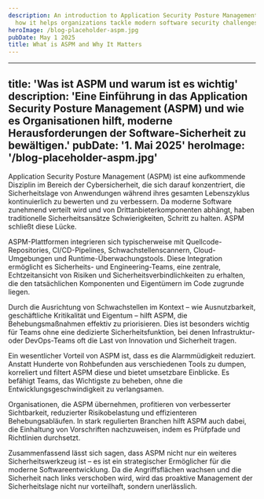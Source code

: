 ```yaml
---
description: An introduction to Application Security Posture Management (ASPM) and
  how it helps organizations tackle modern software security challenges.
heroImage: /blog-placeholder-aspm.jpg
pubDate: May 1 2025
title: What is ASPM and Why It Matters
---
```


---
title: 'Was ist ASPM und warum ist es wichtig'
description: 'Eine Einführung in das Application Security Posture Management (ASPM) und wie es Organisationen hilft, moderne Herausforderungen der Software-Sicherheit zu bewältigen.'
pubDate: '1. Mai 2025'
heroImage: '/blog-placeholder-aspm.jpg'
---

Application Security Posture Management (ASPM) ist eine aufkommende Disziplin im Bereich der Cybersicherheit, die sich darauf konzentriert, die Sicherheitslage von Anwendungen während ihres gesamten Lebenszyklus kontinuierlich zu bewerten und zu verbessern. Da moderne Software zunehmend verteilt wird und von Drittanbieterkomponenten abhängt, haben traditionelle Sicherheitsansätze Schwierigkeiten, Schritt zu halten. ASPM schließt diese Lücke.

ASPM-Plattformen integrieren sich typischerweise mit Quellcode-Repositories, CI/CD-Pipelines, Schwachstellenscannern, Cloud-Umgebungen und Runtime-Überwachungstools. Diese Integration ermöglicht es Sicherheits- und Engineering-Teams, eine zentrale, Echtzeitansicht von Risiken und Sicherheitsverbindlichkeiten zu erhalten, die den tatsächlichen Komponenten und Eigentümern im Code zugrunde liegen.

Durch die Ausrichtung von Schwachstellen im Kontext – wie Ausnutzbarkeit, geschäftliche Kritikalität und Eigentum – hilft ASPM, die Behebungsmaßnahmen effektiv zu priorisieren. Dies ist besonders wichtig für Teams ohne eine dedizierte Sicherheitsfunktion, bei denen Infrastruktur- oder DevOps-Teams oft die Last von Innovation und Sicherheit tragen.

Ein wesentlicher Vorteil von ASPM ist, dass es die Alarmmüdigkeit reduziert. Anstatt Hunderte von Rohbefunden aus verschiedenen Tools zu dumpen, korreliert und filtert ASPM diese und bietet umsetzbare Einblicke. Es befähigt Teams, das Wichtigste zu beheben, ohne die Entwicklungsgeschwindigkeit zu verlangsamen.

Organisationen, die ASPM übernehmen, profitieren von verbesserter Sichtbarkeit, reduzierter Risikobelastung und effizienteren Behebungsabläufen. In stark regulierten Branchen hilft ASPM auch dabei, die Einhaltung von Vorschriften nachzuweisen, indem es Prüfpfade und Richtlinien durchsetzt.

Zusammenfassend lässt sich sagen, dass ASPM nicht nur ein weiteres Sicherheitswerkzeug ist – es ist ein strategischer Ermöglicher für die moderne Softwareentwicklung. Da die Angriffsflächen wachsen und die Sicherheit nach links verschoben wird, wird das proaktive Management der Sicherheitslage nicht nur vorteilhaft, sondern unerlässlich.